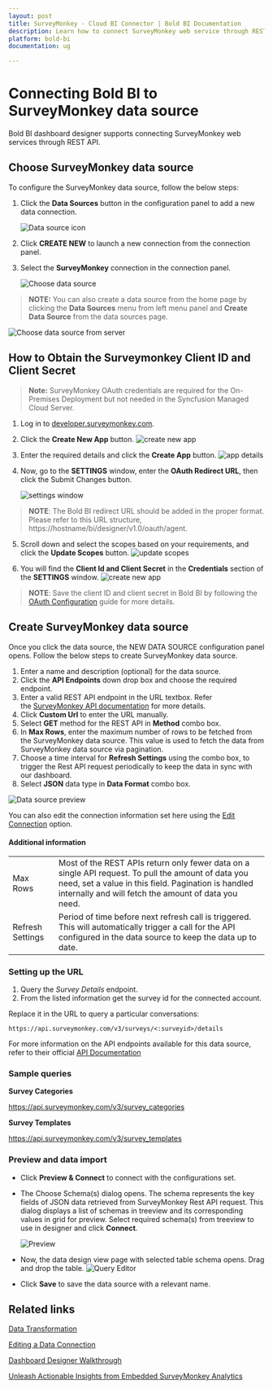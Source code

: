 ```yaml
---
layout: post
title: SurveyMonkey - Cloud BI Connector | Bold BI Documentation
description: Learn how to connect SurveyMonkey web service through REST API endpoint with cloud-hosted Bold BI and create data source for widget configuration.
platform: bold-bi
documentation: ug

---
```


# Connecting Bold BI to SurveyMonkey data source
Bold BI dashboard designer supports connecting SurveyMonkey web services through REST API. 

## Choose SurveyMonkey data source

To configure the SurveyMonkey data source, follow the below steps:

1. Click the **Data Sources** button in the configuration panel to add a new data connection.

   ![Data source icon](/static/assets/working-with-datasource/data-connectors/images/common/DataSourcesIcon.png)

2. Click **CREATE NEW** to launch a new connection from the connection panel.
3. Select the **SurveyMonkey** connection in the connection panel.

   ![Choose data source](/static/assets/working-with-datasource/data-connectors/images/SurveyMonkey/ChooseDS.png)

> **NOTE:** You can also create a data source from the home page by clicking the **Data Sources** menu from left menu panel and **Create Data Source** from the data sources page.

   ![Choose data source from server](/static/assets/working-with-datasource/data-connectors/images/SurveyMonkey/ChooseDS_Server.png)


## How to Obtain the Surveymonkey Client ID and Client Secret
> **Note:** SurveyMonkey OAuth credentials are required for the On-Premises Deployment but not needed in the Syncfusion Managed Cloud Server.

1. Log in to [developer.surveymonkey.com](https://developer.surveymonkey.com/).
2. Click the **Create New App** button.
   ![create new app](/static/assets/working-with-datasource/data-connectors/images/SurveyMonkey/createnewapp.png)

3. Enter the required details and click the **Create App** button.
   ![app details](/static/assets/working-with-datasource/data-connectors/images/SurveyMonkey/appdetails.png)

4. Now, go to the **SETTINGS** window, enter the **OAuth Redirect URL**, then click the Submit Changes button.

   ![settings window](/static/assets/working-with-datasource/data-connectors/images/SurveyMonkey/settingswindow.png)

>**NOTE**: The Bold BI redirect URL should be added in the proper format. Please refer to this URL structure, https://hostname/bi/designer/v1.0/oauth/agent.

5. Scroll down and select the scopes based on your requirements, and click the **Update Scopes** button.
   ![update scopes](/static/assets/working-with-datasource/data-connectors/images/SurveyMonkey/scopes.png)

6. You will find the **Client Id and Client Secret** in the **Credentials** section of the **SETTINGS** window.
   ![create new app](/static/assets/working-with-datasource/data-connectors/images/SurveyMonkey/credentials.png)

>**NOTE**: Save the client ID and client secret in Bold BI by following the [OAuth Configuration](/site-administration/data-connector-settings/oauth-configuration/) guide for more details.

## Create SurveyMonkey data source
Once you click the data source, the NEW DATA SOURCE configuration panel opens. Follow the below steps to create SurveyMonkey data source.
1. Enter a name and description (optional) for the data source.
2. Click the **API Endpoints** down drop box and choose the required endpoint.
3. Enter a valid REST API endpoint in the URL textbox. Refer the [SurveyMonkey API documentation](https://developer.surveymonkey.com/api/v3/) for more details.
4. Click **Custom Url** to enter the URL manually.
5. Select **GET** method for the REST API in **Method** combo box.
6. In **Max Rows**, enter the maximum number of rows to be fetched from the SurveyMonkey data source. This value is used to fetch the data from SurveyMonkey data source via pagination.
7. Choose a time interval for **Refresh Settings** using the combo box, to trigger the Rest API request periodically to keep the data in sync with our dashboard.  
8. Select **JSON** data type in **Data Format** combo box.

![Data source preview](/static/assets/working-with-datasource/data-connectors/images/SurveyMonkey/DataSourcesView.png)

You can also edit the connection information set here using the [Edit Connection](/working-with-data-sources/editing-a-data-connection/) option.

#### Additional information
<table width="600">
<tr>
<td>
Max Rows
</td>
<td>
Most of the REST APIs return only fewer data on a single API request. To pull the amount of data you need, set a value in this field.  
Pagination is handled internally and will fetch the amount of data you need.
</td>
</tr>
<tr>
<td>
Refresh Settings
</td>
<td>
Period of time before next refresh call is triggered. This will automatically trigger a call for the API configured in the data source to keep the data up to date.
</td>
</tr>
</table>

### Setting up the URL

1. Query the <i>Survey Details</i> endpoint.
2. From the listed information get the survey id for the connected account.

Replace it in the URL to query a particular conversations:

`https://api.surveymonkey.com/v3/surveys/<:surveyid>/details`

For more information on the API endpoints available for this data source, refer to their official [API Documentation](https://developer.surveymonkey.com/api/v3/)

### Sample queries
**Survey Categories**

https://api.surveymonkey.com/v3/survey_categories

**Survey Templates**

https://api.surveymonkey.com/v3/survey_templates

### Preview and data import
* Click **Preview & Connect** to connect with the configurations set.
* The Choose Schema(s) dialog opens. The schema represents the key fields of JSON data retrieved from SurveyMonkey Rest API request. This dialog displays a list of schemas in treeview and its corresponding values in grid for preview. Select required schema(s) from treeview to use in designer and click **Connect**.

   ![Preview](/static/assets/working-with-datasource/data-connectors/images/common/Preview.png)

* Now, the data design view page with selected table schema opens. Drag and drop the table.
   ![Query Editor](/static/assets/working-with-datasource/data-connectors/images/common/QueryEditor.png)

* Click **Save** to save the data source with a relevant name.

## Related links
[Data Transformation](/working-with-data-sources/data-modeling/joining-table/)

[Editing a Data Connection](/working-with-data-sources/editing-a-data-connection/)   

[Dashboard Designer Walkthrough](/getting-started/creating-dashboard/)

<a href="https://www.boldbi.com/blog/unleash-actionable-insights-from-embedded-surveymonkey-analytics" target="_blank">Unleash Actionable Insights from Embedded SurveyMonkey Analytics</a>